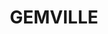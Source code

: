 ---
lastmod: '2025-04-06T06:05:20+00:00'
latitude: -31.498123
layout: suburb
longitude: 143.270562
postcode: '2836'
state: NSW
title: GEMVILLE
url: /nsw/gemville/
---
